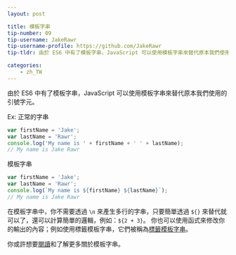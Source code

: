 ```yaml
---
layout: post

title: 模板字串
tip-number: 09
tip-username: JakeRawr
tip-username-profile: https://github.com/JakeRawr
tip-tldr: 由於 ES6 中有了模板字串，JavaScript 可以使用模板字串來替代原本我們使用的引號字元。

categories:
    - zh_TW
---
```


由於 ES6 中有了模板字串，JavaScript 可以使用模板字串來替代原本我們使用的引號字元。

Ex:
正常的字串

```javascript
var firstName = 'Jake';
var lastName = 'Rawr';
console.log('My name is ' + firstName + ' ' + lastName);
// My name is Jake Rawr
```
模板字串

```javascript
var firstName = 'Jake';
var lastName = 'Rawr';
console.log(`My name is ${firstName} ${lastName}`);
// My name is Jake Rawr
```

在模板字串中，你不需要透過 `\n` 來產生多行的字串，只要簡單透過 `${}` 來替代就可以了，還可以計算簡單的邏輯，例如：`${2 + 3}`。
你也可以使用函式來修改你的輸出的內容；例如使用標籤模板字串，它們被稱為[標籤模板字串](https://developer.mozilla.org/en-US/docs/Web/JavaScript/Reference/template_strings#Tagged_template_strings)。

你或許想要[閱讀](https://hacks.mozilla.org/2015/05/es6-in-depth-template-strings-2)和了解更多關於模板字串。
